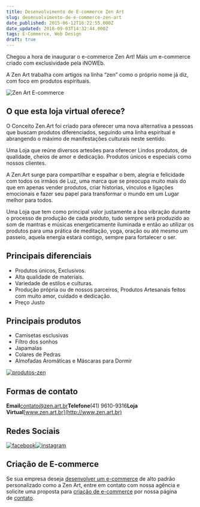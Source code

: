 ```yaml
---
title: Desenvolvimento de E-commerce Zen Art
slug: desenvolvimento-de-e-commerce-zen-art
date_published: 2015-06-12T16:22:55.000Z
date_updated: 2018-09-03T14:32:44.000Z
tags: E-Commerce, Web Design
draft: true
---
```


Chegou a hora de inaugurar o e-commerce Zen Art! Mais um e-commerce criado com exclusividade pela iNOWEb.

A Zen Art trabalha com artigos na linha “zen” como o próprio nome já diz, com foco em produtos espirituais.

![Zen Art E-commerce](https://blog.inoweb.com.br/content/images/2015/06/zen-art.jpg)

## O que esta loja virtual oferece?

O Conceito Zen.Art foi criado para oferecer uma nova alternativa a pessoas que buscam produtos diferenciados, seguindo uma linha espiritual e abrangendo o máximo de manifestações culturais neste sentido.

Uma Loja que reúne diversos artesões para oferecer Lindos produtos, de qualidade, cheios de amor e dedicação. Produtos únicos e especiais como nossos clientes.

A Zen.Art surge para compartilhar e espalhar o bem, alegria e felicidade com todos os irmãos de Luz, uma marca que se preocupa muito mais do que em apenas vender produtos, criar historias, vínculos e ligações emocionais e fazer seu papel para transformar o mundo em um Lugar melhor para todos.

Uma Loja que tem como principal valor justamente a boa vibração durante o processo de produção de cada produto, tudo sempre será produzido ao som de mantras e músicas energeticamente iluminada e então ao utilizar os produtos para uma prática de meditação, yoga, oração ou até mesmo um passeio, aquela energia estará contigo, sempre para fortalecer o ser.

## Principais diferenciais

- Produtos únicos, Exclusivos.
- Alta qualidade de materiais.
- Variedade de estilos e culturas.
- Produção própria ou de nossos parceiros, Produtos Artesanais feitos com muito amor, cuidado e dedicação.
- Preço Justo

## Principais produtos

- Camisetas esclusivas
- Filtro dos sonhos
- Japamalas
- Colares de Pedras
- Almofadas Aromáticas e Máscaras para Dormir

[![produtos-zen](https://blog.inoweb.com.br/content/images/2015/06/produtos-zen.jpg)](http://www.zen.art.br)

## Formas de contato
**Email**contato@zen.art.br**Telefone**(41) 9610-9316**Loja Virtual**[www.zen.art.br](http://www.zen.art.br)
## Redes Sociais
[![facebook](https://blog.inoweb.com.br/content/images/2015/05/facebook.png)](https://facebook.com/zen.art.br)[![instagram](https://blog.inoweb.com.br/content/images/2015/05/instagram.png)](http://instagram.com/zen.art.br)
## Criação de E-commerce

Se sua empresa deseja [desenvolver um e-commerce](https://blog.inoweb.com.br/criacao-de-loja-virtual/) de alto padrão personalizado como a Zen Art, entre em contato com nossa agência e solicite uma proposta para [criação de e-commerce](https://blog.inoweb.com.br/criacao-de-loja-virtual/) por nossa página de [contato](https://blog.inoweb.com.br/contato/).
